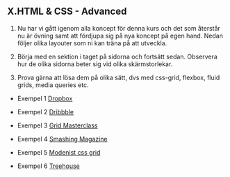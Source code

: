 ## X.HTML & CSS - Advanced

1. Nu har vi gått igenom alla koncept för denna kurs och det som återstår nu är övning samt att fördjupa sig på nya koncept på egen hand. Nedan följer olika layouter som ni kan träna på att utveckla.

1. Börja med en sektion i taget på sidorna och fortsätt sedan. Observera hur de olika sidorna beter sig vid olika skärmstorlekar.

1. Prova gärna att lösa dem på olika sätt, dvs med css-grid, flexbox, fluid grids, media queries etc.

* Exempel 1 <a href="https://www.dropbox.com/?landing=dbv2" target="_blank">Dropbox</a>

* Exempel 2 <a href="https://dribbble.com/" target="_blank">Dribbble</a>

* Exempel 3 <a href="http://grid-masterclass.webflow.io/" target="_blank">Grid Masterclass</a>

* Exempel 4 <a href="https://www.smashingmagazine.com/" target="_blank">Smashing Magazine</a>

* Exempel 5 <a href="http://modernist-css-grid.webflow.io/" target="_blank">Modenist css grid</a>

* Exempel 6 <a href="https://join.teamtreehouse.com/techdegree/" target="_blank">Treehouse</a>
